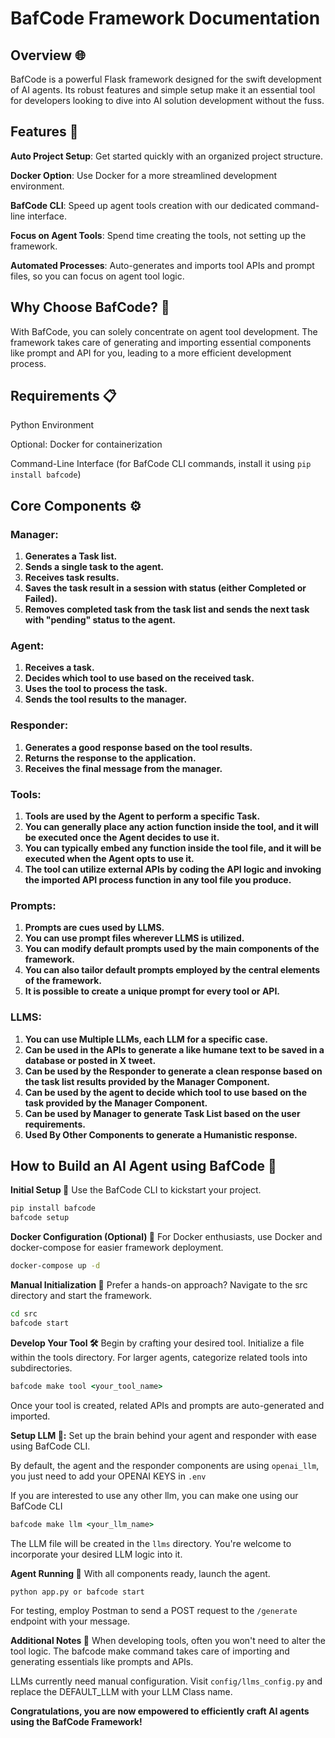 # BafCode Framework Documentation
## Overview 🌐
BafCode is a powerful Flask framework designed for the swift development of AI agents. Its robust features and simple setup make it an essential tool for developers looking to dive into AI solution development without the fuss.

## Features 🌟
 **Auto Project Setup**: Get started quickly with an organized project structure.

 **Docker Option**: Use Docker for a more streamlined development environment.

 **BafCode CLI**: Speed up agent tools creation with our dedicated command-line interface.

 **Focus on Agent Tools**: Spend time creating the tools, not setting up the framework.

 **Automated Processes**: Auto-generates and imports tool APIs and prompt files, so you can focus on agent tool logic.

## Why Choose BafCode? 🤖
With BafCode, you can solely concentrate on agent tool development. The framework takes care of generating and importing essential components like prompt and API for you, leading to a more efficient development process.

## Requirements 📋
Python Environment

Optional: Docker for containerization

Command-Line Interface (for BafCode CLI commands, install it using `pip install bafcode`)

## Core Components ⚙️
### Manager:

1. **Generates a Task list.**
2. **Sends a single task to the agent.**
3. **Receives task results.**
4. **Saves the task result in a session with status (either Completed or Failed).**
5. **Removes completed task from the task list and sends the next task with "pending" status to the agent.**


### Agent:
1. **Receives a task.**
2. **Decides which tool to use based on the received task.**
3. **Uses the tool to process the task.**
4. **Sends the tool results to the manager.**


### Responder:

1. **Generates a good response based on the tool results.**
2. **Returns the response to the application.**
3. **Receives the final message from the manager.**


### Tools:

1. **Tools are used by the Agent to perform a specific Task.**
2. **You can generally place any action function inside the tool, and it will be executed once the Agent decides to use it.**
3. **You can typically embed any function inside the tool file, and it will be executed when the Agent opts to use it.**
4. **The tool can utilize external APIs by coding the API logic and invoking the imported API process function in any tool file you produce.**



### Prompts:

1. **Prompts are cues used by LLMS.**
2. **You can use prompt files wherever LLMS is utilized.**
3. **You can modify default prompts used by the main components of the framework.**
4. **You can also tailor default prompts employed by the central elements of the framework.**
5. **It is possible to create a unique prompt for every tool or API.**

### LLMS:

1. **You can use Multiple LLMs, each LLM for a specific case.**
2. **Can be used in the APIs to generate a like humane text to be saved in a database or posted in X tweet.**
3. **Can be used by the Responder to generate a clean response based on the task list results provided by the Manager Component.**
4. **Can be used by the agent to decide which tool to use based on the task provided by the Manager Component.**
5. **Can be used by Manager to generate Task List based on the user requirements.**
6. **Used By Other Components to generate a Humanistic response.**


## How to Build an AI Agent using BafCode 🔧

**Initial Setup 🚀**
Use the BafCode CLI to kickstart your project.

```cmd
pip install bafcode
bafcode setup
```

**Docker Configuration (Optional) 🐳**
For Docker enthusiasts, use Docker and docker-compose for easier framework deployment.

```cmd
docker-compose up -d
``` 
**Manual Initialization 📂**
Prefer a hands-on approach? Navigate to the src directory and start the framework.

```cmd
cd src
bafcode start
```
**Develop Your Tool 🛠**
Begin by crafting your desired tool. Initialize a file within the tools directory. For larger agents, categorize related tools into subdirectories.

```cmd
bafcode make tool <your_tool_name>
```
Once your tool is created, related APIs and prompts are auto-generated and imported.

**Setup LLM 🧠:** Set up the brain behind your agent and responder with ease using BafCode CLI.

By default, the agent and the responder components are using `openai_llm`, you just need to add your OPENAI KEYS in `.env`

If you are interested to use any other llm, you can make one using our BafCode CLI

```cmd
bafcode make llm <your_llm_name>
```
The LLM file will be created in the `llms` directory. You're welcome to incorporate your desired LLM logic into it.

**Agent Running 🚀**
With all components ready, launch the agent.

```cmd
python app.py or bafcode start
```
For testing, employ Postman to send a POST request to the `/generate` endpoint with your message.

**Additional Notes 📝**
When developing tools, often you won't need to alter the tool logic. The bafcode make command takes care of importing and generating essentials like prompts and APIs.

LLMs currently need manual configuration. Visit `config/llms_config.py` and replace the DEFAULT_LLM with your LLM Class name.


**Congratulations, you are now empowered to efficiently craft AI agents using the BafCode Framework!**
